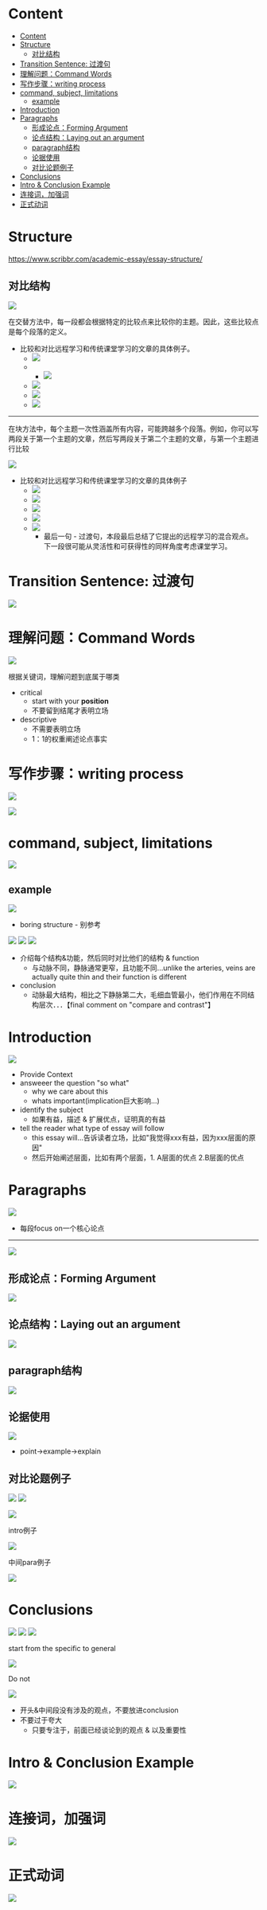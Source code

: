 # Content

* [Content](#content)
* [Structure](#structure)
  * [对比结构](#对比结构)
* [Transition Sentence: 过渡句](#transition-sentence-过渡句)
* [理解问题：Command Words](#理解问题command-words)
* [写作步骤：writing process](#写作步骤writing-process)
* [command, subject, limitations](#command-subject-limitations)
  * [example](#example)
* [Introduction](#introduction)
* [Paragraphs](#paragraphs)
  * [形成论点：Forming Argument](#形成论点forming-argument)
  * [论点结构：Laying out an argument](#论点结构laying-out-an-argument)
  * [paragraph结构](#paragraph结构)
  * [论据使用](#论据使用)
  * [对比论题例子](#对比论题例子)
* [Conclusions](#conclusions)
* [Intro & Conclusion Example](#intro--conclusion-example)
* [连接词，加强词](#连接词加强词)
* [正式动词](#正式动词)

# Structure

https://www.scribbr.com/academic-essay/essay-structure/

## 对比结构

![](/static/2021-09-30-23-07-23.png)

在交替方法中，每一段都会根据特定的比较点来比较你的主题。因此，这些比较点是每个段落的定义。

* 比较和对比远程学习和传统课堂学习的文章的具体例子。
  * ![](/static/2021-09-30-23-31-28.png)
  * * ![](/static/2021-09-30-23-30-12.png)
  * ![](/static/2021-09-30-23-12-23.png)
  * ![](/static/2021-09-30-23-31-56.png)
  * ![](/static/2021-09-30-23-26-33.png)

---

在块方法中，每个主题一次性涵盖所有内容，可能跨越多个段落。例如，你可以写两段关于第一个主题的文章，然后写两段关于第二个主题的文章，与第一个主题进行比较

![](/static/2021-09-30-23-13-51.png)

* 比较和对比远程学习和传统课堂学习的文章的具体例子
  * ![](/static/2021-09-30-23-35-15.png)
  * ![](/static/2021-09-30-23-35-05.png)
  * ![](/static/2021-09-30-23-19-08.png)
  * ![](/static/2021-09-30-23-29-41.png)
  * ![](/static/2021-09-30-23-24-06.png)
    * 最后一句 - 过渡句，本段最后总结了它提出的远程学习的混合观点。下一段很可能从灵活性和可获得性的同样角度考虑课堂学习。

# Transition Sentence: 过渡句

![](/static/2021-09-30-23-20-33.png)

# 理解问题：Command Words

![](/static/2021-09-30-05-52-10.png)

根据关键词，理解问题到底属于哪类

* critical
  * start with your **position**
  * 不要留到结尾才表明立场
* descriptive
  * 不需要表明立场
  * 1：1的权重阐述论点事实

# 写作步骤：writing process

![](/static/2021-09-30-06-16-31.png)

![](/static/2021-09-30-06-16-42.png)

# command, subject, limitations

![](/static/2021-09-30-06-08-28.png)

## example

![](/static/2021-09-30-06-10-01.png)

* boring structure - 别参考

![](/static/2021-09-30-06-11-42.png)
![](/static/2021-09-30-06-13-58.png)
![](/static/2021-09-30-22-54-42.png)

* 介绍每个结构&功能，然后同时对比他们的结构 & function
  * 与动脉不同，静脉通常更窄，且功能不同...unlike the arteries, veins are actually quite thin and their function is different
* conclusion
  * 动脉最大结构，相比之下静脉第二大，毛细血管最小，他们作用在不同结构层次．．．【final comment on "compare and contrast"】

# Introduction

![](/static/2021-09-30-06-32-04.png)

* Provide Context
* answeeer the question "so what"
  * why we care about this
  * whats important(implication巨大影响...)
* identify the subject
  * 如果有益，描述 & 扩展优点，证明真的有益
* tell the reader what type of essay will follow
  * this essay will...告诉读者立场，比如"我觉得xxx有益，因为xxx层面的原因"
  * 然后开始阐述层面，比如有两个层面，1. A层面的优点 2.B层面的优点

# Paragraphs

![](/static/2021-09-30-06-33-42.png)

* 每段focus on一个核心论点

---

![](/static/2021-09-30-06-44-08.png)

## 形成论点：Forming Argument

![](/static/2021-10-29-07-23-54.png)

## 论点结构：Laying out an argument

![](/static/2021-10-29-07-25-28.png)

## paragraph结构

![](/static/2021-10-29-07-32-01.png)

## 论据使用

![](/static/2021-10-29-08-20-45.png)

* point->example->explain

## 对比论题例子

![](/static/2021-10-29-07-27-38.png)
![](/static/2021-10-29-07-27-50.png)

![](/static/2021-10-29-07-28-28.png)

intro例子

![](/static/2021-10-29-07-29-55.png)

中间para例子

![](/static/2021-10-29-07-35-40.png)

# Conclusions

![](/static/2021-09-30-06-34-52.png)
![](/static/2021-09-30-06-35-17.png)
![](/static/2021-09-30-06-35-58.png)

start from the specific to general

![](/static/2021-09-30-06-36-34.png)

Do not

![](/static/2021-09-30-06-38-48.png)

* 开头&中间段没有涉及的观点，不要放进conclusion
* 不要过于夸大
  * 只要专注于，前面已经谈论到的观点 & 以及重要性

# Intro & Conclusion Example

![](/static/2021-09-30-06-38-00.png)

# 连接词，加强词

![](/static/2021-10-29-07-36-53.png)

# 正式动词

![](/static/2021-10-29-07-38-00.png)
